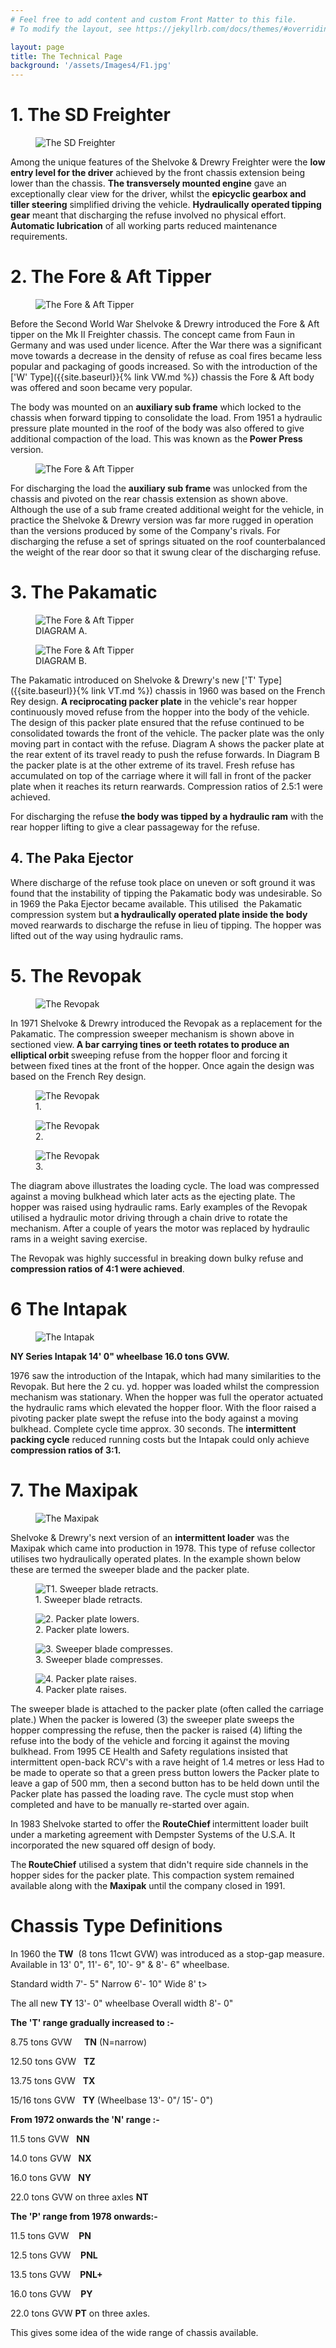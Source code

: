 ```yaml
---
# Feel free to add content and custom Front Matter to this file.
# To modify the layout, see https://jekyllrb.com/docs/themes/#overriding-theme-defaults

layout: page
title: The Technical Page
background: '/assets/Images4/F1.jpg'
---
```

# 1. The SD Freighter

<figure class="figure w-100 text-center">
  <img src="{{ site.baseurl }}/assets/Images4/F1.jpg" class="figure-img img-fluid rounded" alt="The SD Freighter">
  <!--<figcaption class="figure-caption text-center">WH Allen</figcaption>-->
</figure>

Among the unique features of the Shelvoke &amp; Drewry Freighter were the <b>low entry level for the driver</b> achieved by the front chassis extension being lower than the chassis. <b>The transversely mounted engine</b> gave an exceptionally clear view for the driver, whilst the <b>epicyclic gearbox and tiller steering</b> simplified driving the vehicle. <b>Hydraulically operated tipping gear</b> meant that discharging the refuse involved no physical effort. <b>Automatic lubrication</b> of all working parts reduced maintenance requirements.

# 2. The Fore &amp; Aft Tipper

<figure class="figure w-100 text-center">
  <img src="{{ site.baseurl }}/assets/Images4/F%26A1.jpg" class="figure-img img-fluid rounded" alt="The Fore &amp; Aft Tipper">
  <!--<figcaption class="figure-caption text-center">WH Allen</figcaption>-->
</figure>

Before the Second World War Shelvoke &amp; Drewry introduced the Fore &amp; Aft tipper on the Mk II Freighter chassis. The concept came from Faun in Germany and was used under licence. After the War there was a significant move towards a decrease in the density of refuse as coal fires became less popular and packaging of goods increased. So with the introduction of the ['W' Type]({{site.baseurl}}{% link VW.md %}) chassis the Fore &amp; Aft body was offered and soon became very popular.

The body was mounted on an <b>auxiliary sub frame</b> which locked to the chassis when forward tipping to consolidate the load. From 1951 a hydraulic pressure plate mounted in the roof of the body was also offered to give additional compaction of the load. This was known as the<b> Power Press</b> version.

<figure class="figure w-100 text-center">
  <img src="{{ site.baseurl }}/assets/Images4/F%26A2.jpg" class="figure-img img-fluid rounded" alt="The Fore &amp; Aft Tipper">
  <!--<figcaption class="figure-caption text-center">WH Allen</figcaption>-->
</figure>

For discharging the load the <b>auxiliary sub frame</b> was unlocked from the chassis and pivoted on the rear chassis extension as shown above. Although the use of a sub frame created additional weight for the vehicle, in practice the Shelvoke &amp; Drewry version was far more rugged in operation than the versions produced by some of the Company's rivals. For discharging the refuse a set of springs situated on the roof counterbalanced the weight of the rear door so that it swung clear of the discharging refuse.

# 3. The Pakamatic

<div class="container models" markdown="1">
<div class="row">
<div class="col-sm-6" markdown="1">
<figure class="figure w-100 text-center">
  <img src="{{ site.baseurl }}/assets/Images4/P1.jpg" class="figure-img img-fluid rounded" alt="The Fore &amp; Aft Tipper">
  <figcaption class="figure-caption text-center">DIAGRAM A.</figcaption>
</figure>
</div>
<div class="col-sm-6">
<figure class="figure w-100 text-center">
  <img src="{{ site.baseurl }}/assets/Images4/P2.jpg" class="figure-img img-fluid rounded" alt="The Fore &amp; Aft Tipper">
  <figcaption class="figure-caption text-center">DIAGRAM B.</figcaption>
</figure>
</div>
</div>
</div>

The Pakamatic introduced on Shelvoke &amp; Drewry's new ['T' Type]({{site.baseurl}}{% link VT.md %}) chassis in 1960 was based on the French Rey design. <b>A reciprocating packer plate</b> in the vehicle's rear hopper continuously moved refuse from the hopper into the body of the vehicle. The design of this packer plate ensured that the refuse continued to be consolidated towards the front of the vehicle. The packer plate was the only moving part in contact with the refuse. Diagram A shows the packer plate at the rear extent of its travel ready to push the refuse forwards. In Diagram B the packer plate is at the other extreme of its travel. Fresh refuse has accumulated on top of the carriage where it will fall in front of the packer plate when it reaches its return rearwards. Compression ratios of 2.5:1 were achieved.

For discharging the refuse<b> the body was tipped by a hydraulic ram</b> with the rear hopper lifting to give a clear passageway for the refuse.

## 4. The Paka Ejector

Where discharge of the refuse took place on uneven or soft ground it was found that the instability of tipping the Pakamatic body was undesirable. So in 1969 the Paka Ejector became available. This utilised &nbsp;the Pakamatic compression system but<b> a hydraulically operated plate inside the body</b> moved rearwards to discharge the refuse in lieu of tipping. The hopper was lifted out of the way using hydraulic rams.

# 5. The Revopak

<figure class="figure w-100 text-center">
  <img src="{{ site.baseurl }}/assets/Images4/R1.jpg" class="figure-img img-fluid rounded" alt="The Revopak">
  <!-- <figcaption class="figure-caption text-center">DIAGRAM B.</figcaption> -->
</figure>


In 1971 Shelvoke &amp; Drewry introduced the Revopak as a replacement for the Pakamatic. The compression sweeper mechanism is shown above in sectioned view.<b> A bar carrying tines or teeth rotates to produce an elliptical orbit </b>sweeping refuse from the hopper floor and forcing it between fixed tines at the front of the hopper. Once again the design was based on the French Rey design.



<div class="container models" markdown="1">
<div class="d-flex flex-wrap">
<div class="col-sm-4" markdown="1">
<figure class="figure w-100 text-center">
  <img src="{{ site.baseurl }}/assets/Images4/R2.jpg" class="figure-img img-fluid rounded" alt="The Revopak">
  <figcaption class="figure-caption text-center">1.</figcaption>
</figure>
</div>
<div class="col-sm-4">
<figure class="figure w-100 text-center">
  <img src="{{ site.baseurl }}/assets/Images4/R3.jpg" class="figure-img img-fluid rounded" alt="The Revopak">
  <figcaption class="figure-caption text-center">2.</figcaption>
</figure>
</div>
<div class="col-sm-4">
<figure class="figure w-100 text-center">
  <img src="{{ site.baseurl }}/assets/Images4/R4.jpg" class="figure-img img-fluid rounded" alt="The Revopak">
  <figcaption class="figure-caption text-center">3.</figcaption>
</figure>
</div>
</div>
</div>

The diagram above illustrates the loading cycle. The load was compressed against a moving bulkhead which later acts as the ejecting plate. The hopper was raised using hydraulic rams. Early examples of the Revopak utilised a hydraulic motor driving through a chain drive to rotate the mechanism. After a couple of years the motor was replaced by hydraulic rams in a weight saving exercise.

The Revopak was highly successful in breaking down bulky refuse and **compression ratios of 4:1 were achieved**.

# 6 The Intapak

<figure class="figure w-100 text-center">
  <img src="{{ site.baseurl }}/assets/Images4/I1.jpg" class="figure-img img-fluid rounded" alt="The Intapak">
  <!-- <figcaption class="figure-caption text-center">3.</figcaption> -->
</figure>

<b>NY Series Intapak 14' 0" wheelbase 16.0 tons GVW.</b>

1976 saw the introduction of the Intapak, which had many similarities to the Revopak. But here the 2 cu. yd. hopper was loaded whilst the compression mechanism was stationary. When the hopper was full the operator actuated the hydraulic rams which elevated the hopper floor. With the floor raised a pivoting packer plate swept the refuse into the body against a moving bulkhead. Complete cycle time approx. 30 seconds. The <b>intermittent packing cycle</b> reduced running costs but the Intapak could only achieve <b>compression ratios of 3:1.</b>

# 7. The Maxipak

<figure class="figure w-100 text-center">
  <img src="{{ site.baseurl }}/assets/Images4/M5.jpg" class="figure-img img-fluid rounded" alt="The Maxipak">
  <!-- <figcaption class="figure-caption text-center">3.</figcaption> -->
</figure>

Shelvoke &amp; Drewry's next version of an <b>intermittent loader</b> was the Maxipak which came into production in 1978. This type of refuse collector utilises two hydraulically operated plates. In the example shown below these are termed the sweeper blade and the packer plate.

<div class="container models" markdown="1">
<div class="d-flex flex-wrap">
<div class="col-sm-6" markdown="1">
<figure class="figure w-100 text-center">
  <img src="{{ site.baseurl }}/assets/Images4/M1.jpg" class="figure-img img-fluid rounded" alt="T1. Sweeper blade retracts.">
  <figcaption class="figure-caption text-center">1. Sweeper blade retracts.</figcaption>
</figure>
</div>
<div class="col-sm-6">
<figure class="figure w-100 text-center">
  <img src="{{ site.baseurl }}/assets/Images4/M2.jpg" class="figure-img img-fluid rounded" alt="2. Packer plate lowers.">
  <figcaption class="figure-caption text-center">2. Packer plate lowers.</figcaption>
</figure>
</div>
<div class="col-sm-6">
<figure class="figure w-100 text-center">
  <img src="{{ site.baseurl }}/assets/Images4/M3.jpg" class="figure-img img-fluid rounded" alt="3. Sweeper blade compresses.">
  <figcaption class="figure-caption text-center">3. Sweeper blade compresses.</figcaption>
</figure>
</div>
<div class="col-sm-6">
<figure class="figure w-100 text-center">
  <img src="{{ site.baseurl }}/assets/Images4/M4.jpg" class="figure-img img-fluid rounded" alt="4. Packer plate raises.">
  <figcaption class="figure-caption text-center">4. Packer plate raises.</figcaption>
</figure>
</div>
</div>
</div>

The sweeper blade is attached to the packer plate (often called the carriage plate.) When the packer is lowered (3) the sweeper plate sweeps the hopper compressing the refuse, then the packer is raised (4) lifting the refuse into the body of the vehicle and forcing it against the moving bulkhead. From 1995 CE Health and Safety regulations insisted that intermittent open-back RCV's with a rave height of 1.4 metres or less Had to be made to operate so that a green press button lowers the Packer plate to leave a gap of 500 mm, then a second button has to be held down until the Packer plate has passed the loading rave. The cycle must stop when completed and have to be manually re-started over again.

In 1983 Shelvoke started to offer the <b>RouteChief </b>intermittent loader built under a marketing agreement with Dempster Systems of the U.S.A. It incorporated the new squared off design of body.

The<b> RouteChief</b> utilised a system that didn't require side channels in the hopper sides for the packer plate. This compaction system remained available along with the <b>Maxipak</b> until the company closed in 1991.

# Chassis Type Definitions

In 1960 the <b>TW</b> &nbsp;(8 tons 11cwt GVW) was introduced as a stop-gap measure. Available in 13' 0", 11'- 6", 10'- 9" &amp; 8'- 6" wheelbase.

<p>Standard width 7'- 5" Narrow 6'- 10" Wide 8' t></p>
<p>The all new <b>TY</b> 13'- 0" wheelbase Overall width 8'- 0"</p>
<p><b>The 'T' range gradually increased to :-</b></p>
<p>8.75 tons GVW &nbsp;&nbsp;&nbsp;&nbsp;<b>TN</b> (N=narrow)</p>
<p>12.50 tons GVW &nbsp;&nbsp;<b>TZ</b></p>
<p>13.75 tons GVW &nbsp;&nbsp;<b>TX</b></p>
<p>15/16 tons GVW &nbsp;&nbsp;<b>TY</b> (Wheelbase 13'- 0"/ 15'- 0")</p>
<p><b>From 1972 onwards the 'N' range :-</b></p>
<p>11.5 tons GVW &nbsp;&nbsp;<b>NN</b></p>
<p>14.0 tons GVW &nbsp;&nbsp;<b>NX</b></p>
<p>16.0 tons GVW &nbsp;&nbsp;<b>NY</b></p>
<p>22.0 tons GVW on three axles <b>NT</b></p>
<p><b>The 'P' range from 1978 onwards:-</b></p>
<p>11.5 tons GVW &nbsp;&nbsp;&nbsp;<b>PN</b></p>
<p>12.5 tons GVW &nbsp;&nbsp;&nbsp;<b>PNL</b></p>
<p>13.5 tons GVW &nbsp;&nbsp;<b>&nbsp;PNL+</b></p>
<p>16.0 tons GVW &nbsp;&nbsp;&nbsp;<b>PY</b></p>
<p>22.0 tons GVW <b>PT</b> on three axles.</p>
<p>This gives some idea of the wide range of chassis available.</p>